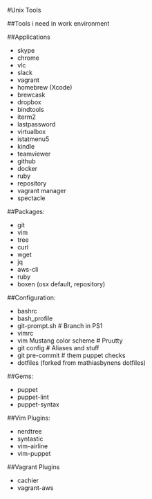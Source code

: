 #Unix Tools

##Tools i need in work environment

##Applications

- skype
- chrome
- vlc
- slack
- vagrant
- homebrew (Xcode)
- brewcask
- dropbox
- bindtools
- iterm2
- lastpassword
- virtualbox
- istatmenu5
- kindle
- teamviewer
- github
- docker
- ruby
- repository
- vagrant manager
- spectacle

##Packages:

- git
- vim
- tree
- curl
- wget
- jq
- aws-cli
- ruby
- boxen (osx default, repository)

##Configuration:

- bashrc
- bash_profile
- git-prompt.sh             # Branch in PS1
- vimrc
- vim Mustang color scheme  # Pruutty
- git config                # Aliases and stuff
- git pre-commit            # them puppet checks
- dotfiles (forked from mathiasbynens dotfiles)

##Gems:

- puppet
- puppet-lint
- puppet-syntax

##Vim Plugins:

- nerdtree
- syntastic
- vim-airline
- vim-puppet

##Vagrant Plugins

- cachier
- vagrant-aws
